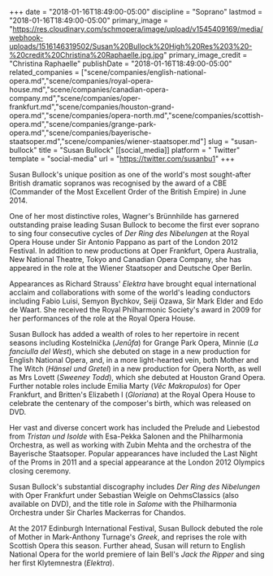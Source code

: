 +++
date = "2018-01-16T18:49:00-05:00"
discipline = "Soprano"
lastmod = "2018-01-16T18:49:00-05:00"
primary_image = "https://res.cloudinary.com/schmopera/image/upload/v1545409169/media/webhook-uploads/1516146319502/Susan%20Bullock%20High%20Res%203%20-%20credit%20Christina%20Raphaelle.jpg.jpg"
primary_image_credit = "Christina Raphaelle"
publishDate = "2018-01-16T18:49:00-05:00"
related_companies = ["scene/companies/english-national-opera.md","scene/companies/royal-opera-house.md","scene/companies/canadian-opera-company.md","scene/companies/oper-frankfurt.md","scene/companies/houston-grand-opera.md","scene/companies/opera-north.md","scene/companies/scottish-opera.md","scene/companies/grange-park-opera.md","scene/companies/bayerische-staatsoper.md","scene/companies/wiener-staatsoper.md"]
slug = "susan-bullock"
title = "Susan Bullock"
[[social_media]]
platform = " Twitter"
template = "social-media"
url = "https://twitter.com/susanbu1"
+++

Susan Bullock's unique position as one of the world's most sought-after British dramatic sopranos was recognised by the award of a CBE (Commander of the Most Excellent Order of the British Empire) in June 2014.

One of her most distinctive roles, Wagner's Brünnhilde has garnered outstanding praise leading Susan Bullock to become the first ever soprano to sing four consecutive cycles of *Der Ring des Nibelungen* at the Royal Opera House under Sir Antonio Pappano as part of the London 2012 Festival. In addition to new productions at Oper Frankfurt, Opera Australia, New National Theatre, Tokyo and Canadian Opera Company, she has appeared in the role at the Wiener Staatsoper and Deutsche Oper Berlin.

Appearances as Richard Strauss' *Elektra* have brought equal international acclaim and collaborations with some of the world's leading conductors including Fabio Luisi, Semyon Bychkov, Seiji Ozawa, Sir Mark Elder and Edo de Waart. She received the Royal Philharmonic Society's award in 2009 for her performances of the role at the Royal Opera House. 

Susan Bullock has added a wealth of roles to her repertoire in recent seasons including Kostelnička (*Jenůfa*) for Grange Park Opera, Minnie (*La fanciulla del West*), which she debuted on stage in a new production for English National Opera, and, in a more light-hearted vein, both Mother and The Witch (*Hänsel und Gretel*) in a new production for Opera North, as well as Mrs Lovett (*Sweeney Todd*), which she debuted at Houston Grand Opera. Further notable roles include Emilia Marty (*Věc Makropulos*) for Oper Frankfurt, and Britten's Elizabeth I (*Gloriana*) at the Royal Opera House to celebrate the centenary of the composer's birth, which was released on DVD. 

Her vast and diverse concert work has included the Prelude and Liebestod from *Tristan und Isolde* with Esa-Pekka Salonen and the Philharmonia Orchestra, as well as working with Zubin Mehta and the orchestra of the Bayerische Staatsoper. Popular appearances have included the Last Night of the Proms in 2011 and a special appearance at the London 2012 Olympics closing ceremony.

Susan Bullock's substantial discography includes *Der Ring des Nibelungen* with Oper Frankfurt under Sebastian Weigle on OehmsClassics (also available on DVD), and the title role in *Salome* with the Philharmonia Orchestra under Sir Charles Mackerras for Chandos. 

At the 2017 Edinburgh International Festival, Susan Bullock debuted the role of Mother in Mark-Anthony Turnage's *Greek*, and reprises the role with Scottish Opera this season. Further ahead, Susan will return to English National Opera for the world premiere of Iain Bell's *Jack the Ripper* and sing her first Klytemnestra (*Elektra*).
